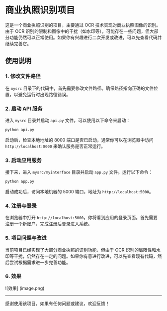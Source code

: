 # 商业执照识别项目

这是一个商业执照识别的项目，主要通过 OCR 技术实现对商业执照图像的识别。由于 OCR 识别的限制和图像中的干扰（如水印等），可能存在一些问题，但大部分功能仍然可以正常使用。如果你有兴趣进行二次开发或改进，可以先查看代码并继续完善它。

## 使用说明

### 1. 修改文件路径

在 `mysrc` 目录下的代码中，首先需要修改文件路径。确保路径指向正确的文件位置，以避免运行时出现路径错误。

### 2. 启动 API 服务

进入 `mysrc` 目录并启动 `api.py` 文件。可以使用以下命令来启动：

```bash
python api.py
```

启动后，检查本地地址的 8000 端口是否已启动，通常你可以在浏览器中访问 `http://localhost:8000` 来确认服务是否正常运行。

### 3. 启动应用服务

接下来，进入 `mysrc/myinterface` 目录并启动 `app.py` 文件。运行以下命令：

```bash
python app.py
```

启动成功后，访问本地机器的 5000 端口，地址为 `http://localhost:5000`。

### 4. 注册与登录

在浏览器中打开 `http://localhost:5000`，你将看到应用的登录页面。首先需要注册一个新账户，完成注册后登录进入系统。

### 5. 项目问题与改进

当前项目已经实现了大部分商业执照的识别功能，但由于 OCR 识别的局限性和水印等干扰，仍然存在一定的问题。如果你有意进行改进，可以先查看现有代码，然后尝试根据需求进一步完善功能。

### 6. 效果
![效果] (image.png)

---

感谢使用该项目，如果有任何问题或建议，欢迎反馈！
